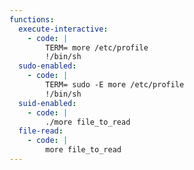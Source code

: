 ```yaml
---
functions:
  execute-interactive:
    - code: |
        TERM= more /etc/profile
        !/bin/sh
  sudo-enabled:
    - code: |
        TERM= sudo -E more /etc/profile
        !/bin/sh
  suid-enabled:
    - code: |
        ./more file_to_read
  file-read:
    - code: |
        more file_to_read
---
```

